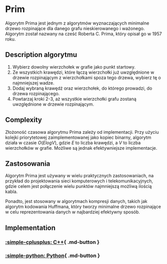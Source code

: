 # Prim

Algorytm Prima jest jednym z algorytmów wyznaczających minimalne drzewo rozpinające dla danego grafu nieskierowanego i ważonego. Algorytm został nazwany na cześć Roberta C. Prima, który opisał go w 1957 roku.

## Description algorytmu

1. Wybierz dowolny wierzchołek w grafie jako punkt startowy.
2. Ze wszystkich krawędzi, które łączą wierzchołki już uwzględnione w drzewie rozpinającym z wierzchołkami spoza tego drzewa, wybierz tę o najmniejszej wadze.
3. Dodaj wybraną krawędź oraz wierzchołek, do którego prowadzi, do drzewa rozpinającego.
4. Powtarzaj kroki 2-3, aż wszystkie wierzchołki grafu zostaną uwzględnione w drzewie rozpinającym.

## Complexity

Złożoność czasowa algorytmu Prima zależy od implementacji. Przy użyciu kolejki priorytetowej zaimplementowanej jako kopiec binarny, algorytm działa w czasie $O(E log V)$, gdzie $E$ to liczba krawędzi, a $V$ to liczba wierzchołków w grafie. Możliwe są jednak efektywniejsze implementacje.

## Zastosowania

Algorytm Prima jest używany w wielu praktycznych zastosowaniach, na przykład do projektowania sieci komputerowych i telekomunikacyjnych, gdzie celem jest połączenie wielu punktów najmniejszą możliwą ilością kabla.

Ponadto, jest stosowany w algorytmach kompresji danych, takich jak algorytm kodowania Huffmana, który tworzy minimalne drzewo rozpinające w celu reprezentowania danych w najbardziej efektywny sposób.

## Implementation

### [:simple-cplusplus: C++](../../programming/c++/algorithms/graphs/prim.md){ .md-button }

### [:simple-python: Python](../../programming/python/algorithms/graphs/prim.md){ .md-button }
